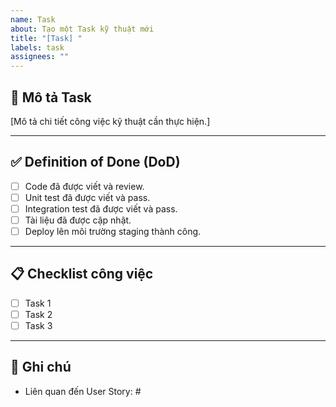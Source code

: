 ```yaml
---
name: Task
about: Tạo một Task kỹ thuật mới
title: "[Task] "
labels: task
assignees: ""
---
```


## 📝 Mô tả Task

[Mô tả chi tiết công việc kỹ thuật cần thực hiện.]

---

## ✅ Definition of Done (DoD)

- [ ] Code đã được viết và review.
- [ ] Unit test đã được viết và pass.
- [ ] Integration test đã được viết và pass.
- [ ] Tài liệu đã được cập nhật.
- [ ] Deploy lên môi trường staging thành công.

---

## 📋 Checklist công việc

- [ ] Task 1
- [ ] Task 2
- [ ] Task 3

---

## 📎 Ghi chú

- Liên quan đến User Story: #